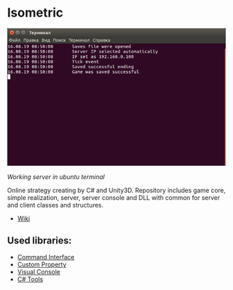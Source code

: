 # Isometric

![Screenshot](screenshot-server.png)

*Working server in ubuntu terminal*

Online strategy creating by C# and Unity3D. Repository includes game core, simple realization, server, server console and DLL with common for server and client classes and structures.

 * [Wiki](https://github.com/girvel/Isometric/wiki)

## Used libraries:

 * [Command Interface](https://github.com/girvel/CommandInterface)
 * [Custom Property](https://github.com/girvel/CustomProperty)
 * [Visual Console](https://github.com/girvel/VisualConsole)
 * [C# Tools](https://github.com/girvel/CsTools)
